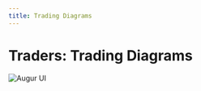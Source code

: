 ```yaml
---
title: Trading Diagrams
---
```

# Traders: Trading Diagrams

![Augur UI]({{site.url}}/assets/images/trading-diagrams/completely-filled-orders/create-complet-set.png )
